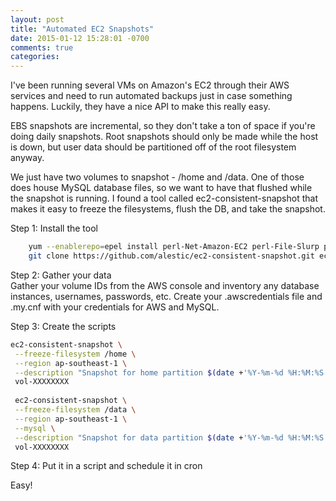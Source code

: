 ```yaml
---
layout: post
title: "Automated EC2 Snapshots"
date: 2015-01-12 15:28:01 -0700
comments: true
categories: 
---
```

I've been running several VMs on Amazon's EC2 through their AWS services and need to run automated backups just in case something happens.  Luckily, they have a nice API to make this really easy.

EBS snapshots are incremental, so they don't take a ton of space if you're doing daily snapshots.  Root snapshots should only be made while the host is down, but user data should be partitioned off of the root filesystem anyway.

We just have two volumes to snapshot - /home and /data.  One of those does house MySQL database files, so we want to have that flushed while the snapshot is running.  I found a tool called ec2-consistent-snapshot that makes it easy to freeze the filesystems, flush the DB, and take the snapshot.

Step 1: Install the tool  
```bash
    yum --enablerepo=epel install perl-Net-Amazon-EC2 perl-File-Slurp perl-DBI perl-DBD-MySQL perl-Net-SSLeay perl-IO-Socket-SSL perl-Time-HiRes perl-Params-Validate perl-DateTime-Format-ISO8601 perl-Date-Manip perl-Moose ca-certificates
	git clone https://github.com/alestic/ec2-consistent-snapshot.git ec2-consistent-snapshot
```

Step 2: Gather your data  
Gather your volume IDs from the AWS console and inventory any database instances, usernames, passwords, etc.  Create your .awscredentials file and .my.cnf with your credentials for AWS and MySQL.

Step 3: Create the scripts  
```bash
ec2-consistent-snapshot \
 --freeze-filesystem /home \
 --region ap-southeast-1 \
 --description "Snapshot for home partition $(date +'%Y-%m-%d %H:%M:%S')" \
 vol-XXXXXXXX
 
 ec2-consistent-snapshot \
 --freeze-filesystem /data \
 --region ap-southeast-1 \
 --mysql \
 --description "Snapshot for data partition $(date +'%Y-%m-%d %H:%M:%S')" \
 vol-XXXXXXXX
```
 
 Step 4: Put it in a script and schedule it in cron  
 
 Easy!